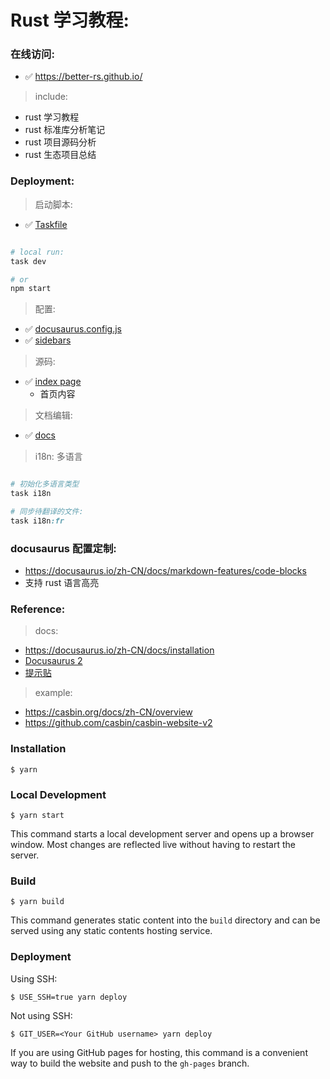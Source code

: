 # Rust 学习教程:

### 在线访问:

- ✅ https://better-rs.github.io/

> include:

- rust 学习教程
- rust 标准库分析笔记
- rust 项目源码分析
- rust 生态项目总结

### Deployment:

> 启动脚本:

- ✅ [Taskfile](Taskfile.yml)

```ruby

# local run:
task dev

# or
npm start

```


> 配置:

- ✅ [docusaurus.config.js](docusaurus.config.js)
- ✅ [sidebars](sidebars.js)

> 源码:

- ✅ [index page](src/components/HomepageFeatures/index.tsx)
    - 首页内容

> 文档编辑:

- ✅ [docs](docs)

> i18n: 多语言

```ruby

# 初始化多语言类型
task i18n

# 同步待翻译的文件:
task i18n:fr

```

### docusaurus 配置定制:

- https://docusaurus.io/zh-CN/docs/markdown-features/code-blocks
- 支持 rust 语言高亮


### Reference:

> docs:

- https://docusaurus.io/zh-CN/docs/installation
- [Docusaurus 2](https://docusaurus.io/)
- [提示贴](https://docusaurus.io/zh-CN/docs/markdown-features/admonitions)

> example:

- https://casbin.org/docs/zh-CN/overview
- https://github.com/casbin/casbin-website-v2

### Installation

```
$ yarn
```

### Local Development

```
$ yarn start
```

This command starts a local development server and opens up a browser window. Most changes are reflected live without
having to restart the server.

### Build

```
$ yarn build
```

This command generates static content into the `build` directory and can be served using any static contents hosting
service.

### Deployment

Using SSH:

```
$ USE_SSH=true yarn deploy
```

Not using SSH:

```
$ GIT_USER=<Your GitHub username> yarn deploy
```

If you are using GitHub pages for hosting, this command is a convenient way to build the website and push to
the `gh-pages` branch.
